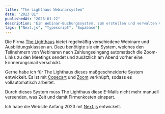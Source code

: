 ```yaml
---
title: "The Lighthaus Webinarsystem"
date: "2023 Q1"
publishedAt: "2023-01-22"
description: "Ein Webinar-Buchungssystem, zum erstellen und verwalten von Webinaren. Das System sendet Teilnehmern nach Zahlungseingang automatisch eine E-Mail mit den Zoom Zugangsdaten."
tags: ["Next.js", "Typescript", "Supabase"]
---
```


Die Firma [The Lighthaus](https://thelighthaus.de/) bietet regelmäßig verschiedene Webinare und Ausbildungsklassen an. Dazu benötigte sie ein System, welches den Teilnehmern von Webinaren nach Zahlungseingang automatisch die Zoom-Links zu den Meetings sendet und zusätzlich am Abend vorher eine Erinnerungsmail verschickt.

Gerne habe ich für The Lighthaus dieses maßgeschneiderte System entwickelt. Es ist mit [Copecart](https://copecart.com/) und [Zoom](https://zoom.us/) verknüpft, sodass es vollautomatisch arbeitet.

Durch dieses System muss The Lighthaus diese E-Mails nicht mehr manuell versenden, was Zeit und damit Firmenkosten einspart.

Ich habe die Website Anfang 2023 mit [Next.js](https://nextjs.org/) entwickelt.
